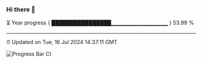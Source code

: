 ### Hi there 👋

⏳ Year progress { ████████████████▁▁▁▁▁▁▁▁▁▁▁▁▁▁ } 53.99 %

---

⏰ Updated on Tue, 16 Jul 2024 14:37:11 GMT

![Progress Bar CI](https://github.com/IshwaranRudhara/GIT-ACTION/workflows/Progress%20Bar%20CI/badge.svg)
